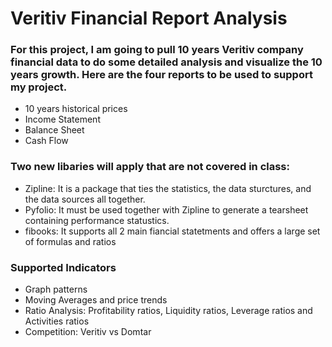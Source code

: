 # Veritiv Financial Report Analysis

### **For this project, I am going to pull 10 years Veritiv company financial data to do some detailed analysis and visualize the 10 years growth. Here are the four reports to be used to support my project.**

- 10 years historical prices
- Income Statement
- Balance Sheet
- Cash Flow

### **Two new libaries will apply that are not covered in class:**
- Zipline: It is a package that ties the statistics, the data sturctures, and the data sources all together.
- Pyfolio: It must be used together with Zipline to generate a tearsheet containing performance statustics.
- fibooks: It supports all 2 main fiancial statetments and offers a large set of formulas and ratios

### **Supported Indicators**
- Graph patterns
- Moving Averages and price trends
- Ratio Analysis: Profitability ratios, Liquidity ratios, Leverage ratios and Activities ratios
- Competition: Veritiv vs Domtar
